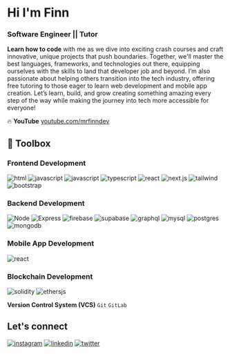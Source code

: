 # Hi I'm Finn

### Software Engineer || Tutor

**Learn how to code** with me as we dive into exciting crash courses and craft innovative, unique projects that push boundaries. Together, we'll master the best languages, frameworks, and technologies out there, equipping ourselves with the skills to land that developer job and beyond. I’m also passionate about helping others transition into the tech industry, offering free tutoring to those eager to learn web development and mobile app creation. Let’s learn, build, and grow creating something amazing every step of the way while making the journey into tech more accessible for everyone!

🔥 **YouTube** [youtube.com/mrfinndev](https://www.youtube.com/@mrfinndev)

## 🔧 Toolbox

### Frontend Development

![html](https://img.shields.io/badge/HTML-e34c26?style=for-the-badge&logo=html5&logoColor=white)
![javascript](https://img.shields.io/badge/CSS-264de4?style=for-the-badge&logo=css3&logoColor=white)
![javascript](https://img.shields.io/badge/javascript-yellow?style=for-the-badge&logo=javascript&logoColor=white)
![typescript](https://img.shields.io/badge/typescript-blue?style=for-the-badge&logo=typescript&logoColor=white)
![react](https://img.shields.io/badge/react-1DA1F2?style=for-the-badge&logo=react&logoColor=white)
![next.js](https://img.shields.io/badge/next.js-black?style=for-the-badge&logo=next.js&logoColor=white)
![tailwind](https://img.shields.io/badge/tailwindcss-lightblue?style=for-the-badge&logo=tailwindcss&logoColor=white)
![bootstrap](https://img.shields.io/badge/bootstrap-purple?style=for-the-badge&logo=bootstrap&logoColor=white)

### Backend Development

![Node](https://img.shields.io/badge/node.js-026e00?style=for-the-badge&logo=node.js&logoColor=white)
![Express](https://img.shields.io/badge/express-white?style=for-the-badge&logo=express&logoColor=black)
![firebase](https://img.shields.io/badge/firebase-yellow?style=for-the-badge&logo=firebase&logoColor=white)
![supabase](https://img.shields.io/badge/supabase-3ecfb2?style=for-the-badge&logo=supabase&logoColor=white)
![graphql](https://img.shields.io/badge/graphql-e10098?style=for-the-badge&logo=graphql&logoColor=white)
![mysql](https://img.shields.io/badge/mysql-3E6E93?style=for-the-badge&logo=mysql&logoColor=white)
![postgres](https://img.shields.io/badge/postgres-699eca?style=for-the-badge&logo=postgresql&logoColor=white)
![mongodb](https://img.shields.io/badge/mongodb-00684A?style=for-the-badge&logo=mongodb&logoColor=white)

### Mobile App Development

![react](https://img.shields.io/badge/reactnative-1DA1F2?style=for-the-badge&logo=react&logoColor=white)

### Blockchain Development

![solidity](https://img.shields.io/badge/solidity-black?style=for-the-badge&logo=solidity&logoColor=white)
![ethersjs](https://img.shields.io/badge/ethers.js-white?style=for-the-badge&logo=ethereum&logoColor=black)

**Version Control System (VCS)** `Git` `GitLab`

## Let's connect

[![instagram](https://img.shields.io/badge/instagram-purple?style=for-the-badge&logo=instagram&logoColor=white)](https://instagram.com/mrfinndev)
[![linkedin](https://img.shields.io/badge/linkedin-0A66C2?style=for-the-badge&logo=linkedin&logoColor=white)](https://www.linkedin.com/in/mrfinndev)
[![twitter](https://img.shields.io/badge/twitter-1DA1F2?style=for-the-badge&logo=twitter&logoColor=white)](https://twitter.com/mrfinndev)
